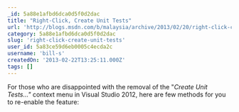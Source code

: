 ```yaml
---
_id: 5a88e1afbd6dca0d5f0d2dac
title: "Right-Click, Create Unit Tests"
url: 'http://blogs.msdn.com/b/malaysia/archive/2013/02/20/right-click-create-unit-tests.aspx'
category: 5a88e1afbd6dca0d5f0d2dac
slug: 'right-click-create-unit-tests'
user_id: 5a83ce59d6eb0005c4ecda2c
username: 'bill-s'
createdOn: '2013-02-22T13:25:11.000Z'
tags: []
---
```


For those who are disappointed with the removal of the "<i>Create Unit Tests..."</i> context menu in Visual Studio 2012, here are few methods for you to re-enable the feature:
